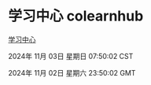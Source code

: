 # 学习中心 colearnhub
[学习中心](http://219.139.197.74:56308/colearnhub/)

2024年 11月 03日 星期日 07:50:02 CST

2024年 11月 02日 星期六 23:50:02 GMT
